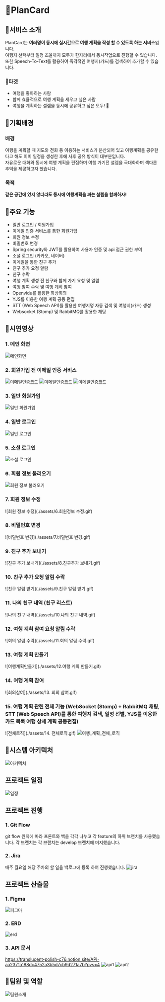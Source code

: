 # 🛫PlanCard

## 🛫서비스 소개

PlanCard는 **여러명이 동시에 실시간으로 여행 계획을 작성 할 수 있도록 하는 서비스**입니다.
<br/>
여행지 선택부터 일정 조율까지 모두가 한자리에서 동시작업으로 진행할 수 있습니다.
<br/>
또한 Speech-To-Text를 활용하여 즉각적인 여행지(카드)를 검색하여 추가할 수 있습니다.

### 🎯타겟
  - 여행을 좋아하는 사람 
  - 함께 효율적으로 여행 계획을 세우고 싶은 사람
  - 여행을 계획하는 설렘을 동시에 공유하고 싶은 모두! 🥰

## 🛫기획배경

### 배경

여행을 계획할 때 지도와 전화 등 이용하는 서비스가 분산되어 있고 여행계획을 공유한다고 해도 이미 일정을 생성한 후에 사후 공유 방식이 대부분입니다.
<br/>
자유로운 대화와 동시에 여행 계획을 편집하며 여행 가기전 설렘을 극대화하며 색다른 추억을 제공하고자 했습니다.

### 목적

**같은 공간에 있지 않더라도 동시에 여행계획을 짜는 설렘을 함께하자!**

## 🛫주요 기능
- 일반 로그인 / 회원가입
- 이메일 인증 서비스를 통한 회원가입
- 회원 정보 수정
- 비밀번호 변경
- Spring security와 JWT를 활용하여 사용자 인증 및 api 접근 권한 부여
- 소셜 로그인 (카카오, 네이버)
- 이메일을 통한 친구 추가
- 친구 추가 요청 알람
- 친구 수락
- 여행 계획 생성 전 친구와 함께 가기 요청 및 알람
- 여행 참여 수락 및 여행 계획 참여
- Openvidu를 활용한 화상회의
- YJS를 이용한 여행 계획 공동 편집
- STT (Web Speech API)를 활용한 여행지명 자동 검색 및 여행지(카드) 생성
- Websocket (Stomp) 및 RabbitMQ를 활용한 채팅

## 🛫시연영상

### 1. 메인 화면
![메인화면](./assets/1.메인화면.gif)

### 2. 회원가입 전 이메일 인증 서비스
![이메일인증코드](./assets/이메일인증코드전송.gif)
![이메일인증코드](./assets/이메일인증코드확인.gif)
![이메일인증코드](./assets/이메일인증코드성공.gif)

### 3. 일반 회원가입
![일반 회원가입](./assets/2.회원가입_일반.gif)

### 4. 일반 로그인
![일반 로그인](./assets/3.일반로그인.gif)

### 5. 소셜 로그인
![소셜 로그인](./assets/4.소셜로그인.gif)

### 6. 회원 정보 불러오기
![회원 정보 불러오기](./assets/5.회원정보페이지.gif)

### 7. 회원 정보 수정
![회원 정보 수정](./assets/6.회원정보 수정.gif)

### 8. 비밀번호 변경
![비밀번호 변경](./assets/7.비밀번호 변경.gif)

### 9. 친구 추가 보내기
![친구 추가 보내기](./assets/8.친구추가 보내기.gif)

### 10. 친구 추가 요청 알림 수락
![친구 알림 받기](./assets/9.친구 알림 받기.gif)

### 11. 나의 친구 내역 (친구 리스트)
![나의 친구 내역](./assets/10.나의 친구 내역.gif)

### 12. 여행 계획 참여 요청 알림 수락
![회의 알림 수락](./assets/11.회의 알림 수락.gif)

### 13. 여행 계획 만들기
![여행계획만들기](./assets/12.여행 계획 만들기.gif)

### 14. 여행 계획 참여
![회의참여](./assets/13. 회의 참여.gif)

### 15. 여행 계획 관련 전체 기능 (WebSocket (Stomp) + RabbitMQ 채팅, STT (Web Speech API)를 통한 여행지 검색, 일정 선별, YJS를 이용한 카드 목록 여행 상세 계획 공동편집)
![전체로직](./assets/14. 전체로직.gif)
![여행_계획_전체_로직](./assets/여행_계획_전체_로직.gif)

## 🛫시스템 아키텍처
![아키텍처](./assets/아키텍처.PNG)

## 프로젝트 일정
![일정](./assets/일정.png)

## 프로젝트 진행

### 1. Git Flow

git flow 원칙에 따라 프론트와 백을 각각 나누고 각 feature의 하위 브랜치를 사용했습니다.
각 브랜치는 
각 브랜치는 develop 브랜치에 머지했습니다.

### 2. Jira

매주 월요일 해당 주차의 할 일을 백로그에 등록 하여 진행했습니다.
![jira](./assets/jira.png)


## 프로젝트 산출물

### 1. Figma
![피그마](./assets/피그마.PNG)

### 2. ERD
![erd](./assets/erd.png)

### 3. API 문서
https://translucent-polish-c76.notion.site/API-aa2371a188dc4752a3b5d7cb9d271a7b?pvs=4
![api1](./assets/api1.png)
![api2](./assets/api2.png)

## 🛫팀원 및 역할
![팀원소개](./assets/팀원소개.PNG)
